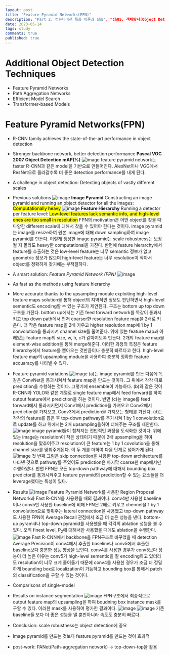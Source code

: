 ```yaml
---
layout: post
title: "Feature Pyramid Networks(FPN)"
description: "Part 2. 컴퓨터비전 특화 이론과 실습", "Ch05. 객체탐지(Object Detection)와 분할(Segmentation)", "Object Detection - Object Detection by CNN"
date: 2023-05-14
tags: study
comments: true
published: true
---
```


# Additional Object Detection Techniques
 * Feature Pyramid Networks
 * Path Aggregation Networks
 * Efficient Model Search
 * Transformer-based Models

# Feature Pyramid Networks(FPN)
 * R-CNN family achieves the state-of-the-art performance in object detection
 * Stronger backbone network, better detection performance
 <b>Pascal VOC 2007 Object Detection mAP(%)</b>
 ![image](https://github.com/leexera/leexera.github.io/assets/122149118/83889f1a-c41e-4184-8ec8-badbfe515f1e)
 feature pyramid network는 faster R-CNN과 같은 model을 기반으로 만들어진다.
 AlexNet이나 VGG에서 ResNet으로 올라갈수록 더 좋은 detection performance를 내게 된다.

 * A challenge in object detection: Detecting objects of vastly different scales
 * Previous solutions
 ![image](https://github.com/leexera/leexera.github.io/assets/122149118/186d0997-d12a-4dd1-a92a-9bc7f1d71615)
 <b>Image Pyramid</b>
    Constructing an image pyramid and running an object detector for all the images: <mark>Computationally heavy</mark>
 ![image](https://github.com/leexera/leexera.github.io/assets/122149118/1f7bdb52-ca6b-4cc3-ad67-a9f8e166c0c5)
 <b>Feature Hierarchy</b>
    Running a detector per feature level: <mark>Low-level features lack semantic info, and high-level ones are too small in resolution</mark>
 FPN의 motivation은 어떤 object를 찾을 때 다양한 different scale에 대해서 찾을 수 있어야 한다는 것이다.
 image pyramid는 image를 resize하여 원본 image에 대해 down sampling하여 image pyramid를 만든다.
 이렇게 생성한 image pyramid는 scale robustness는 보장될 지 몰라도 heavy한 computational을 가진다.
 반면에 feature hierarchy에서 feature를 추출하는 것은 low-level feature는 너무 semantic 정보가 없고 geometric 정보가 많으며 high-level feature는 너무 resolution이 작아서 object를 정확하게 찾기에는 부적절하다.

 * A smart solution: <i>Feature Pyramid Network (FPN)</i>
 ![image](https://github.com/leexera/leexera.github.io/assets/122149118/51a5fc67-0f93-4af6-a5f4-3038cb488b6f)
 * As fast as the methods using feature hierarchy
 * More accurate thanks to the upsampling module exploiting high-level feature maps
 solution을 통해 object의 지역적인 정보도 판단하면서 high-level sementic도 encoding할 수 있는 구조가 제안된다.
 구조는 bottom up top down 구조를 가진다.
 bottom up에서는 기존 feed forward network를 똑같이 통과시키고 top down path에서 먼저 coarser한 resolution feature map을 2배로 키운다.
 더 작은 feature map을 2배 키우고 higher resolution map에 1 by 1 convolution을 통과시켜 channel size를 줄여준다.
 위에 있는 feature map과 아래있는 feature map의 size, w, h, c가 같아지도록 만든다.
 2개의 feature map을 element-wise addition을 통해 merge해준다.
 이러한 과정의 특징은 feature hierarchy에서 feature를 뽑아오는 것만큼이나 충분히 빠르다고 한다.
 high-level feature map의 upsampling module을 사용하여 충분히 정확한 feature accuaracy를 나타낼 수 있다.

 * Feature pyramid variations
 ![image](https://github.com/leexera/leexera.github.io/assets/122149118/0fe22c2d-760d-4206-9f3e-25ba5b257b5e)
 (a)는 image pyramid를 만든 다음에 똑같은 ConvNet을 통과시켜서 feature map을 만드는 것이다.
 그 위에서 각각 따로 prediction을 수행하는 것이다.
 그렇기에 ensemble이 가능하다.
 (b)와 같은 것이 R-CNN과 YOLO와 같은 계열로 single feature map에서 feed forward를 하여 output feature에서 prediction을 하는 것이다.
 반면 (c)는 image를 feed forward에서 통과시키면서 Conv1에서 prediction을 가져오고 Conv2에서 prediction을 가져오고, Conv3에서 prediction을 가져오는 형태를 가진다.
 (d)는 각각의 feature를 뽑은 후 top-down pathway를 추가시켜 1 by 1 convolution으로 update를 하고 위에서는 2배 upsampling을하여 더해주는 구조를 제안한다.
 ![image](https://github.com/leexera/leexera.github.io/assets/122149118/d3ebfe24-3f80-400d-b5ed-f0be2b3981bc)
 image pyramid들이 합쳐지는 전반적인 과정을 도식화한 것이다.
 위에 있는 image는 resolution이 작은 상태이기 때문에 2배 upsampling을 하여 resolution을 맞추어주고 resolution이 큰 feature는 1 by 1 covolution을 통해 channel size를 맞춰주게된다.
 이 두 개를 더하여 다음 단계로 넘어가게 된다.
 ![image](https://github.com/leexera/leexera.github.io/assets/122149118/fb5010fc-9b08-489f-901a-41ebb3a1fcdd) 
 첫 번째 그림은 skip connection을 사용한 top-down architecture를 나타낸 것으로 pathway를 주었어도 prediction은 마지막 coarse한 map에서만 수행하였다.
 반면 FPN은 모든 top-down pathway에 대해서 bounding box predictor를 통과시켜주고 feature pyramid의 prediction할 수 있는 요소들을 더 leverage했다는 특성이 있다.

 * Results
 ![image](https://github.com/leexera/leexera.github.io/assets/122149118/5e5f578d-1b48-4724-8305-9848ccfbdf30)
 Feature Pyramid Network를 사용한 Region Proposal Network과 Fast R-CNN을 사용했을 때의 결과이다.
 conv4만 사용한 baseline이나 conv5만 사용한 baseline에 비해 FPN은 2배로 키우고 chennel을 1 by 1 convolution으로 맞춰주는 lateral connection을 사용했고 top-down pathway도 사용한 FPN이 Average Recall 관점에서 조금 더 높은 성능을 낸다.
 bottom-up pyramid나 top-down pyramid를 사용했을 때 각각의 ablation 성능을 볼 수 있다.
 오직 finest level, P<sub>2</sub>에 대해서만 사용했을 때에도 ablation을 수행한다.
 ![image](https://github.com/leexera/leexera.github.io/assets/122149118/4144abbb-dfb4-4c0b-a3a6-52cd45a75896)
 Fast R-CNN에서 backbone을 FPN구조로 바꾸었을 때 detection Average Precision이 conv4에서 추출한 baseline나 conv5에서 추출한 baseline보다 충분한 성능 향상을 보인다.
 conv4를 사용한 경우가 conv5보다 성능이 더 높은 이유는 conv5가 high-level sementic을 잘 encoding하고 있더라도 resolution이 너무 크게 줄어들기 때문에 conv4를 사용한 경우가 조금 더 정밀하게 bounding box로 localization이 가능하고 bounding box를 통해서 patch의 classification을 구할 수 있는 것이다.

 * Comparisons of single-model
 * Results on instance segmentation
 ![image](https://github.com/leexera/leexera.github.io/assets/122149118/86d0d3cb-51e2-4a9e-9998-85f3415cdda7)
 FPN구조에서 최종적으로 output feature map의 upsampling을 하여 boudning box instance mask를 구할 수 있다.
 이러한 mask를 사용하여 평가한 결과이다.
 ![image](https://github.com/leexera/leexera.github.io/assets/122149118/f4027deb-6d12-4389-8ec8-1cdb6263a094)
 ![image](https://github.com/leexera/leexera.github.io/assets/122149118/7238d483-69cc-44aa-a093-afcd4269eb6e)
 기존 baseline들 보다 더 좋은 성능을 낼 뿐만아니라 속도도 충분히 빠르다.

 * Conclusion: scale robustness는 object detection에 중요
 * Image pyramid를 만드는 것보다 feature pyramid를 만드는 것이 효과적
 * post-work: PANet(Path-aggregation network) → top-down-top을 활용

